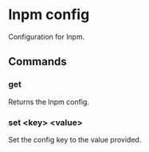 # lnpm config

Configuration for lnpm.

## Commands

### get

Returns the lnpm config.

### set &lt;key&gt; &lt;value&gt;

Set the config key to the value provided.
